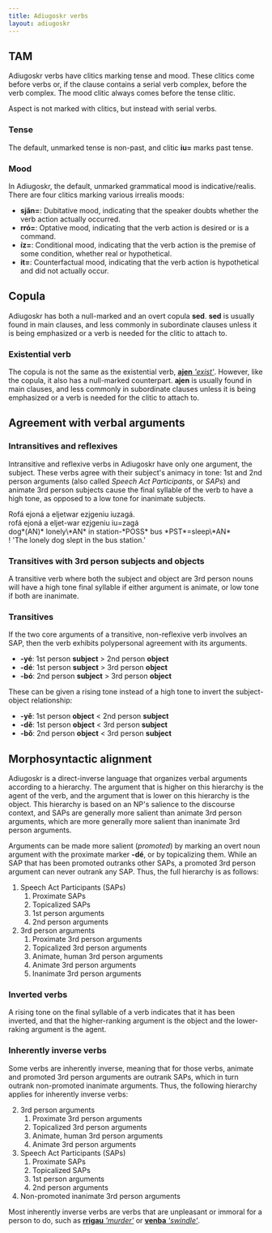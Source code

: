 ```yaml
---
title: Adiugoskr verbs
layout: adiugoskr
---
```

## TAM
Adiugoskr verbs have clitics marking tense and mood. These clitics come before verbs or, if the clause contains a serial verb complex, before the verb complex. The mood clitic always comes before the tense clitic.

Aspect is not marked with clitics, but instead with serial verbs.

### Tense
The default, unmarked tense is non-past, and clitic **iu=** marks past tense.

### Mood
In Adiugoskr, the default, unmarked grammatical mood is indicative/realis. There are four clitics marking various irrealis moods:

* **sjǎn=**: Dubitative mood, indicating that the speaker doubts whether the verb action actually occurred.
* **rró=**: Optative mood, indicating that the verb action is desired or is a command.
* **íz=**: Conditional mood, indicating that the verb action is the premise of some condition, whether real or hypothetical.
* **it=**: Counterfactual mood, indicating that the verb action is hypothetical and did not actually occur.

## Copula
Adiugoskr has both a null-marked and an overt copula **sed**. **sed** is usually found in main clauses, and less commonly in subordinate clauses unless it is being emphasized or a verb is needed for the clitic to attach to.

### Existential verb
The copula is not the same as the existential verb, [**ajen** *'exist'*](/adiugoskr/dictionary#exist). However, like the copula, it also has a null-marked counterpart. **ajen** is usually found in main clauses, and less commonly in subordinate clauses unless it is being emphasized or a verb is needed for the clitic to attach to.

## Agreement with verbal arguments
### Intransitives and reflexives
Intransitive and reflexive verbs in Adiugoskr have only one argument, the subject. These verbs agree with their subject's animacy in tone: 1st and 2nd person arguments (also called *Speech Act Participants*, or *SAPs*) and animate 3rd person subjects cause the final syllable of the verb to have a high tone, as opposed to a low tone for inanimate subjects.

<div class="gloss">
  Rofá ejoná a eljetwar ezjgeniu iuzagá. <br/>
  rofá ejoná a eljet-war ezjgeniu iu=zagá <br/>
  dog*(AN)* lonely\*AN* in station-*POSS* bus *PST*=sleep\*AN*<br/>
  ! 'The lonely dog slept in the bus station.'
</div>

### Transitives with 3rd person subjects and objects
A transitive verb where both the subject and object are 3rd person nouns will have a high tone final syllable if either argument is animate, or low tone if both are inanimate.

### Transitives
If the two core arguments of a transitive, non-reflexive verb involves an SAP, then the verb exhibits polypersonal agreement with its arguments.

* **-yé**: 1st person **subject** > 2nd person **object**
* **-dé**: 1st person **subject** > 3rd person **object**
* **-bó**: 2nd person **subject** > 3rd person **object**

These can be given a rising tone instead of a high tone to invert the subject-object relationship:

* **-yě**: 1st person **object** < 2nd person **subject**
* **-dě**: 1st person **object** < 3rd person **subject**
* **-bǒ**: 2nd person **object** < 3rd person **subject**

## Morphosyntactic alignment
Adiugoskr is a direct-inverse language that organizes verbal arguments according to a hierarchy. The argument that is higher on this hierarchy is the agent of the verb, and the argument that is lower on this hierarchy is the object. This hierarchy is based on an NP's salience to the discourse context, and SAPs are generally more salient than animate 3rd person arguments, which are more generally more salient than inanimate 3rd person arguments.

Arguments can be made more salient (*promoted*) by marking an overt noun argument with the proximate marker **-dé**, or by topicalizing them. While an SAP that has been promoted outranks other SAPs, a promoted 3rd person argument can never outrank any SAP. Thus, the full hierarchy is as follows:

1. Speech Act Participants (SAPs)
    1. Proximate SAPs
    2. Topicalized SAPs
    3. 1st person arguments
    4. 2nd person arguments
2. 3rd person arguments
    1. Proximate 3rd person arguments
    2. Topicalized 3rd person arguments
    3. Animate, human 3rd person arguments
    4. Animate 3rd person arguments
    5. Inanimate 3rd person arguments

### Inverted verbs
A rising tone on the final syllable of a verb indicates that it has been inverted, and that the higher-ranking argument is the object and the lower-raking argument is the agent.

### Inherently inverse verbs
Some verbs are inherently inverse, meaning that for those verbs, animate and promoted 3rd person arguments are outrank SAPs, which in turn outrank non-promoted inanimate arguments. Thus, the following hierarchy applies for inherently inverse verbs:

2. 3rd person arguments
    1. Proximate 3rd person arguments
    2. Topicalized 3rd person arguments
    3. Animate, human 3rd person arguments
    3. Animate 3rd person arguments
1. Speech Act Participants (SAPs)
    1. Proximate SAPs
    2. Topicalized SAPs
    3. 1st person arguments
    4. 2nd person arguments
3. Non-promoted inanimate 3rd person arguments

Most inherently inverse verbs are verbs that are unpleasant or immoral for a person to do, such as [**rrigau** *'murder'*](/adiugoskr/dictionary#murder) or [**venba** *'swindle'*](/adiugoskr/dictionary#swindle).